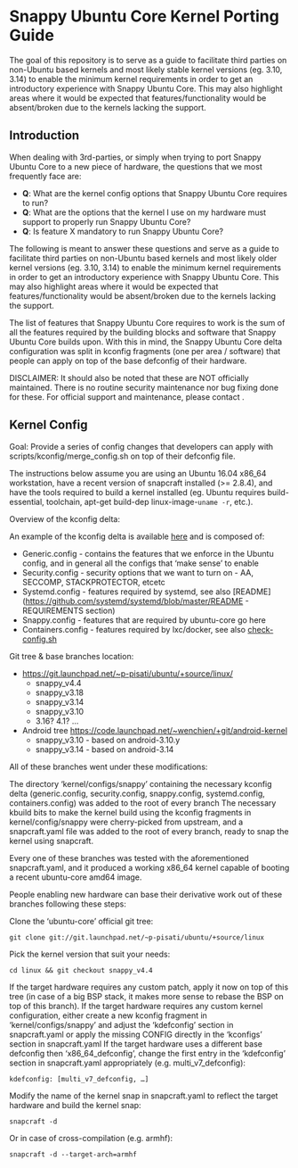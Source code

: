 Snappy Ubuntu Core Kernel Porting Guide
=======================================

The goal of this repository is to serve as a guide to facilitate third parties on
non-Ubuntu based kernels and most likely stable kernel versions (eg. 3.10, 3.14)
to enable the minimum kernel requirements in order to get an introductory
experience with Snappy Ubuntu Core. This may also highlight areas where it would
be expected that features/functionality would be absent/broken due to the
kernels lacking the support.

Introduction
------------

When dealing with 3rd-parties, or simply when trying to port Snappy Ubuntu Core
to a new piece of hardware, the questions that we most frequently face are:

* **Q**: What are the kernel config options that Snappy Ubuntu Core requires to run?
* **Q**: What are the options that the kernel I use on my hardware must support to properly run Snappy Ubuntu Core?
* **Q**: Is feature X mandatory to run Snappy Ubuntu Core?

The following is meant to answer these questions and serve as a guide to
facilitate third parties on non-Ubuntu based kernels and most likely older
kernel versions (eg. 3.10, 3.14) to enable the minimum kernel requirements in
order to get an introductory experience with Snappy Ubuntu Core. This may also
highlight areas where it would be expected that features/functionality would be
absent/broken due to the kernels lacking the support.

The list of features that Snappy Ubuntu Core requires to work is the sum of all
the features required by the building blocks and software that Snappy Ubuntu
Core builds upon.  With this in mind, the Snappy Ubuntu Core delta configuration
was split in kconfig fragments (one per area / software) that people can apply
on top of the base defconfig of their hardware.


DISCLAIMER:  It should also be noted that these are NOT officially maintained.
There is no routine security maintenance nor bug fixing done for these.  For
official support and maintenance, please contact <???@???>.

Kernel Config
-------------

Goal: Provide a series of config changes that developers can apply with
scripts/kconfig/merge_config.sh on top of their defconfig file. 

The instructions below assume you are using an Ubuntu 16.04 x86_64 workstation,
have a recent version of snapcraft installed (>= 2.8.4), and have the tools
required to build a kernel installed (eg. Ubuntu requires build-essential,
toolchain, apt-get build-dep linux-image-`uname -r`, etc.).

Overview of the kconfig delta:

An example of the kconfig delta is available [here](https://github.com/leannogasawara/sample-kernels/tree/stable-3.14.y/kernel/configs/snappy) and is composed of:

 * Generic.config - contains the features that we enforce in the Ubuntu config, and
in general all the configs that ‘make sense’ to enable 
 * Security.config - security options that we want to turn on - AA, SECCOMP, STACKPROTECTOR, etcetc
 * Systemd.config - features required by systemd, see also [README](https://github.com/systemd/systemd/blob/master/README - REQUIREMENTS section)
 * Snappy.config - features that are required by ubuntu-core go here
 * Containers.config - features required by lxc/docker, see also [check-config.sh](https://github.com/docker/docker/blob/master/contrib/check-config.sh)

Git tree & base branches location:
 * https://git.launchpad.net/~p-pisati/ubuntu/+source/linux/
	* snappy_v4.4
	* snappy_v3.18
	* snappy_v3.14
	* snappy_v3.10
	* 3.16? 4.1? …
 * Android tree https://code.launchpad.net/~wenchien/+git/android-kernel
    * snappy_v3.10 - based on android-3.10.y
    * snappy_v3.14 - based on android-3.14

All of these branches went under these modifications:

The directory ‘kernel/configs/snappy’ containing the necessary kconfig delta
(generic.config, security.config, snappy.config, systemd.config,
containers.config) was added to the root of every branch
The necessary kbuild bits to make the kernel build using the kconfig fragments
in kernel/config/snappy were cherry-picked from upstream, and
a snapcraft.yaml file was added to the root of every branch, ready to snap the
kernel using snapcraft.

Every one of these branches was tested with the aforementioned snapcraft.yaml,
and it produced a working x86_64 kernel capable of booting a recent ubuntu-core
amd64 image.

People enabling new hardware can base their derivative work out of these
branches following these steps:

Clone the ‘ubuntu-core’ official git tree:
```
git clone git://git.launchpad.net/~p-pisati/ubuntu/+source/linux
```
Pick the kernel version that suit your needs:
```
cd linux && git checkout snappy_v4.4
```
If the target hardware requires any custom patch, apply it now on top of this
tree (in case of a big BSP stack, it makes more sense to rebase the BSP on top
of this branch).
If the target hardware requires any custom kernel configuration, either create a
new kconfig fragment in ‘kernel/configs/snappy’ and adjust the ‘kdefconfig’
section in snapcraft.yaml  or apply the missing CONFIG directly in the
‘kconfigs’ section in snapcraft.yaml
If the target hardware uses a different base defconfig then ‘x86_64_defconfig’,
change the first entry in the ‘kdefconfig’ section in snapcraft.yaml
appropriately (e.g. multi_v7_defconfig):
```
kdefconfig: [multi_v7_defconfig, …]
```
Modify the name of the kernel snap in snapcraft.yaml to reflect the target
hardware and build the kernel snap:
```
snapcraft -d
```
Or in case of cross-compilation (e.g. armhf):
```
snapcraft -d --target-arch=armhf
```
